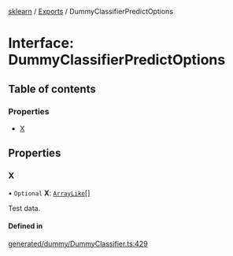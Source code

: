 [sklearn](../readme.md) / [Exports](../modules.md) / DummyClassifierPredictOptions

# Interface: DummyClassifierPredictOptions

## Table of contents

### Properties

- [X](DummyClassifierPredictOptions.md#x)

## Properties

### X

• `Optional` **X**: [`ArrayLike`](../modules.md#arraylike)[]

Test data.

#### Defined in

[generated/dummy/DummyClassifier.ts:429](https://github.com/transitive-bullshit/scikit-learn-ts/blob/367336a/packages/sklearn/src/generated/dummy/DummyClassifier.ts#L429)
